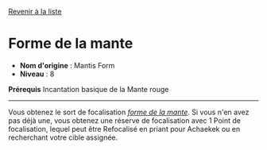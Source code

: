 [Revenir à la liste](..)

# Forme de la mante

 * **Nom d'origine** : Mantis Form
 * **Niveau** : 8


<p><span id="ctl00_MainContent_DetailedOutput"><strong>Prérequis</strong> Incantation basique de la Mante rouge<br></span></p>
<hr>
<p>Vous obtenez le sort de focalisation <a href="https://2e.aonprd.com/Spells.aspx?ID=541"><em>forme de la mante</em></a>. Si vous n'en avez pas déjà une, vous obtenez une réserve de focalisation avec 1 Point de focalisation, lequel peut être Refocalisé en priant pour Achaekek ou en recherchant votre cible assignée.&nbsp;</p>